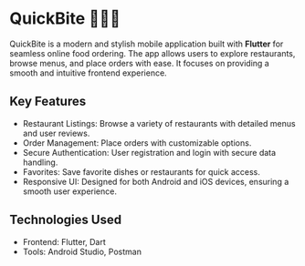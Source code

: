 # QuickBite 🍔🚴‍♂️

QuickBite is a modern and stylish mobile application built with **Flutter** for seamless online food ordering. The app allows users to explore restaurants, browse menus, and place orders with ease. It focuses on providing a smooth and intuitive frontend experience.

## Key Features

- Restaurant Listings: Browse a variety of restaurants with detailed menus and user reviews.
- Order Management: Place orders with customizable options.
- Secure Authentication: User registration and login with secure data handling.
- Favorites: Save favorite dishes or restaurants for quick access.
- Responsive UI: Designed for both Android and iOS devices, ensuring a smooth user experience.

## Technologies Used
- Frontend: Flutter, Dart
- Tools: Android Studio, Postman
